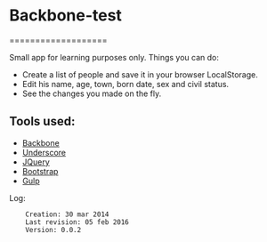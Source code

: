 # Backbone-test
===================

Small app for learning purposes only. Things you can do:
* Create a list of people and save it in your browser LocalStorage.
* Edit his name, age, town, born date, sex and civil status.
* See the changes you made on the fly.

Tools used:
--------------
* [Backbone](http://backbonejs.org/)
* [Underscore](http://underscorejs.org/)
* [JQuery](https://jquery.com/)
* [Bootstrap](http://getbootstrap.com/)
* [Gulp](http://gulpjs.com/)

Log:

        Creation: 30 mar 2014
        Last revision: 05 feb 2016
        Version: 0.0.2